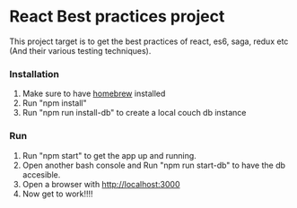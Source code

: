 # React Best practices project
This project target is to get the best practices of react, es6, saga, redux etc (And their various testing techniques).

### Installation

1.  Make sure to have [homebrew](http://brew.sh/) installed
2.  Run "npm install"
3.  Run "npm run install-db" to create a local couch db instance


### Run

1.  Run "npm start" to get the app up and running. 
2.  Open another bash console and Run "npm run start-db" to have the db accesible.
3.  Open a browser with  [http://localhost:3000](http://localhost:3000)
4.  Now get to work!!!!


